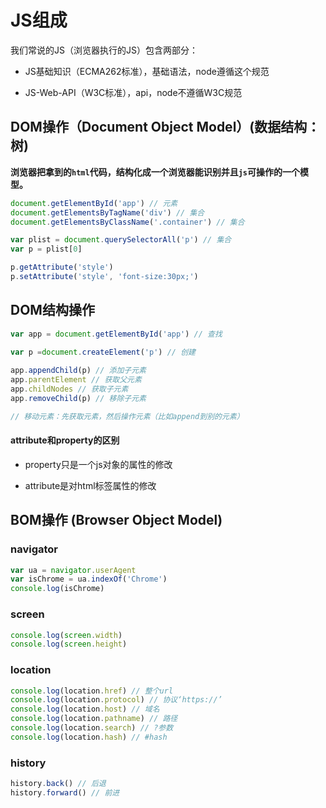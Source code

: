 # JS组成

我们常说的JS（浏览器执行的JS）包含两部分：

- JS基础知识（ECMA262标准），基础语法，node遵循这个规范

- JS-Web-API（W3C标准），api，node不遵循W3C规范

## DOM操作（Document Object Model）(数据结构：树)

**浏览器把拿到的`html`代码，结构化成一个浏览器能识别并且`js`可操作的一个模型。**

```js
document.getElementById('app') // 元素
document.getElementsByTagName('div') // 集合
document.getElementsByClassName('.container') // 集合

var plist = document.querySelectorAll('p') // 集合
var p = plist[0]

p.getAttribute('style')
p.setAttribute('style', 'font-size:30px;')
```

## DOM结构操作

```js
var app = document.getElementById('app') // 查找
 
var p =document.createElement('p') // 创建

app.appendChild(p) // 添加子元素
app.parentElement // 获取父元素
app.childNodes // 获取子元素
app.removeChild(p) // 移除子元素

// 移动元素：先获取元素，然后操作元素（比如append到别的元素）
```

#### attribute和property的区别

- property只是一个js对象的属性的修改

- attribute是对html标签属性的修改

## BOM操作 (Browser Object Model)

### navigator

```js
var ua = navigator.userAgent
var isChrome = ua.indexOf('Chrome')
console.log(isChrome)
```

### screen

```js
console.log(screen.width)
console.log(screen.height)
```

### location

```js
console.log(location.href) // 整个url
console.log(location.protocol) // 协议‘https://’
console.log(location.host) // 域名
console.log(location.pathname) // 路径 
console.log(location.search) // ?参数
console.log(location.hash) // #hash
```

### history

```js
history.back() // 后退
history.forward() // 前进
```

 